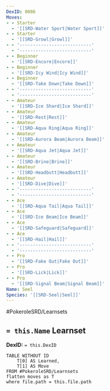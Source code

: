 ```yaml
---
DexID: 0086
Moves:
- - Starter
  - '[[SRD-Water Sport|Water Sport]]'
- - Starter
  - '[[SRD-Growl|Growl]]'
- - '---------------------------'
  - '---------------------------'
- - Beginner
  - '[[SRD-Encore|Encore]]'
- - Beginner
  - '[[SRD-Icy Wind|Icy Wind]]'
- - Beginner
  - '[[SRD-Take Down|Take Down]]'
- - '---------------------------'
  - '---------------------------'
- - Amateur
  - '[[SRD-Ice Shard|Ice Shard]]'
- - Amateur
  - '[[SRD-Rest|Rest]]'
- - Amateur
  - '[[SRD-Aqua Ring|Aqua Ring]]'
- - Amateur
  - '[[SRD-Aurora Beam|Aurora Beam]]'
- - Amateur
  - '[[SRD-Aqua Jet|Aqua Jet]]'
- - Amateur
  - '[[SRD-Brine|Brine]]'
- - Amateur
  - '[[SRD-Headbutt|Headbutt]]'
- - Amateur
  - '[[SRD-Dive|Dive]]'
- - '---------------------------'
  - '---------------------------'
- - Ace
  - '[[SRD-Aqua Tail|Aqua Tail]]'
- - Ace
  - '[[SRD-Ice Beam|Ice Beam]]'
- - Ace
  - '[[SRD-Safeguard|Safeguard]]'
- - Ace
  - '[[SRD-Hail|Hail]]'
- - '---------------------------'
  - '---------------------------'
- - Pro
  - '[[SRD-Fake Out|Fake Out]]'
- - Pro
  - '[[SRD-Lick|Lick]]'
- - Pro
  - '[[SRD-Signal Beam|Signal Beam]]'
Name: Seel
Species: '[[SRD-Seel|Seel]]'
---
```


#PokeroleSRD/Learnsets

## `= this.Name` Learnset

**DexID:** `= this.DexID`

```dataview
TABLE WITHOUT ID
    T[0] AS Learned,
    T[1] AS Move
FROM #PokeroleSRD/Learnsets
flatten moves as T
where file.path = this.file.path
```
